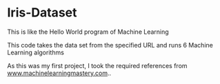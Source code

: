 # Iris-Dataset
This is like the Hello World program of Machine Learning

This code takes the data set from the specified URL and runs 6 Machine Learning algorithms

As this was my first project, I took the required references from www.machinelearningmastery.com..
